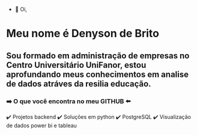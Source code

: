 - 👋 Oi,
# Meu nome é Denyson de Brito
## Sou formado em administração de empresas no Centro Universitário UniFanor, estou aprofundando meus conhecimentos em analise de dados atráves da resilia educação.

### :arrow_right:	 O que você encontra no meu GITHUB :arrow_left:	

:heavy_check_mark: Projetos backend
:heavy_check_mark: Soluções em python
:heavy_check_mark: PostgreSQL
:heavy_check_mark: Visualização de dados power bi e tableau
